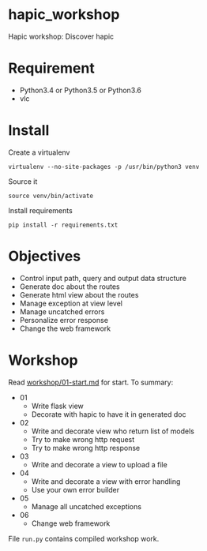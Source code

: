 # hapic_workshop

Hapic workshop: Discover hapic

# Requirement

* Python3.4 or Python3.5 or Python3.6
* vlc

# Install

Create a virtualenv

    virtualenv --no-site-packages -p /usr/bin/python3 venv

Source it

    source venv/bin/activate

Install requirements

    pip install -r requirements.txt

# Objectives

* Control input path, query and output data structure
* Generate doc about the routes
* Generate html view about the routes
* Manage exception at view level
* Manage uncatched errors
* Personalize error response
* Change the web framework

# Workshop

Read [workshop/01-start.md](workshop/01-start.md) for start. To summary:

* 01
  * Write flask view
  * Decorate with hapic to have it in generated doc
* 02
  * Write and decorate view who return list of models
  * Try to make wrong http request
  * Try to make wrong http response
* 03
  * Write and decorate a view to upload a file
* 04
  * Write and decorate a view with error handling
  * Use your own error builder
* 05
  * Manage all uncatched exceptions
* 06
  * Change web framework


File `run.py` contains compiled workshop work.
